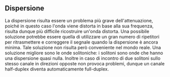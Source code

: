 ## Dispersione
La dispersione risulta essere un problema più grave dell'attenuazione, poiché in questo caso l'onda viene distorta in base alla sua frequenza, risulta dunque più difficile ricostruire un'onda distorta.
Una possibile soluzione potrebbe essere quella di utilizzare un gran numero di ripetitori per ritrasmettere e correggere il segnale quando la dispersione è ancora minima. Tale soluzione non risulta però conveniente nel mondo reale. Una soluzione migliore sono le onde solitoniche: i solitoni sono onde che hanno una dispersione quasi nulla. Inoltre in caso di incontro di due solitoni sullo stesso canale in direzioni opposte non provoca problemi, dunque un canale half-duplex diventa automaticamente full-duplex.